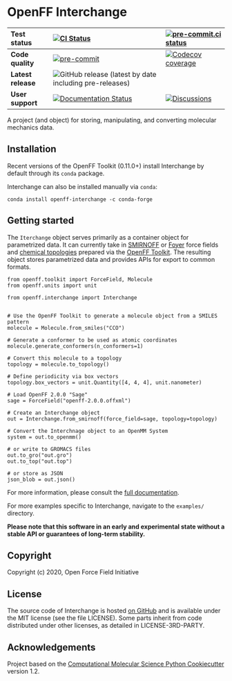 # OpenFF Interchange

| **Test status** | [![CI Status](https://github.com/openforcefield/openff-interchange/workflows/ci/badge.svg)](https://github.com/openforcefield/openff-interchange/actions?query=branch%3Amain+workflow%3Aci) | [![pre-commit.ci status](https://results.pre-commit.ci/badge/github/openforcefield/openff-interchange/main.svg)](https://results.pre-commit.ci/latest/github/openforcefield/openff-interchange/main) |
|:-|:-|:-|
| **Code quality** | [![pre-commit](https://img.shields.io/badge/pre--commit-enabled-brightgreen?logo=pre-commit&logoColor=white)](https://github.com/pre-commit/pre-commit) | [![Codecov coverage](https://img.shields.io/codecov/c/github/openforcefield/openff-interchange.svg?logo=Codecov&logoColor=white)](https://codecov.io/gh/openforcefield/openff-interchange)
| **Latest release** | ![GitHub release (latest by date including pre-releases)](https://img.shields.io/github/v/release/openforcefield/openff-interchange?include_prereleases)
| **User support** | [![Documentation Status](https://readthedocs.org/projects/openff-interchange/badge/?version=latest)](https://openff-interchange.readthedocs.io/en/latest/?badge=latest) | [![Discussions](https://img.shields.io/badge/Discussions-GitHub-blue?logo=github)](https://github.com/openforcefield/discussions/discussions)

A project (and object) for storing, manipulating, and converting molecular mechanics data.

## Installation

Recent versions of the OpenFF Toolkit (0.11.0+) install Interchange by default through its `conda` package.

Interchange can also be installed manually via `conda`:

```shell
conda install openff-interchange -c conda-forge
```

## Getting started

The `Iterchange` object serves primarily as a container object for parametrized data. It can currently take in [SMIRNOFF](https://openforcefield.github.io/standards/standards/smirnoff/) or [Foyer](https://foyer.mosdef.org/en/stable/) force fields
and [chemical topologies](https://docs.openforcefield.org/projects/toolkit/en/stable/topology.html) prepared via the [OpenFF Toolkit](https://open-forcefield-toolkit.readthedocs.io/). The resulting object stores parametrized data and provides APIs for export to common formats.

```python3
from openff.toolkit import ForceField, Molecule
from openff.units import unit

from openff.interchange import Interchange


# Use the OpenFF Toolkit to generate a molecule object from a SMILES pattern
molecule = Molecule.from_smiles("CCO")

# Generate a conformer to be used as atomic coordinates
molecule.generate_conformers(n_conformers=1)

# Convert this molecule to a topology
topology = molecule.to_topology()

# Define periodicity via box vectors
topology.box_vectors = unit.Quantity([4, 4, 4], unit.nanometer)

# Load OpenFF 2.0.0 "Sage"
sage = ForceField("openff-2.0.0.offxml")

# Create an Interchange object
out = Interchange.from_smirnoff(force_field=sage, topology=topology)

# Convert the Interchnage object to an OpenMM System
system = out.to_openmm()

# or write to GROMACS files
out.to_gro("out.gro")
out.to_top("out.top")

# or store as JSON
json_blob = out.json()
```

For more information, please consult the [full documentation](https://openff-interchange.readthedocs.io/).

For more examples specific to Interchange, navigate to the `examples/` directory.

**Please note that this software in an early and experimental state without a stable API or guarantees of long-term stability.**

## Copyright

Copyright (c) 2020, Open Force Field Initiative

## License

The source code of Interchange is hosted [on GitHub](https://github.com/openforcefield/openff-interchange) and is available under the MIT license (see the file LICENSE). Some parts inherit from code distributed under other licenses, as detailed in LICENSE-3RD-PARTY.

## Acknowledgements

Project based on the [Computational Molecular Science Python Cookiecutter](https://github.com/molssi/cookiecutter-cms) version 1.2.
